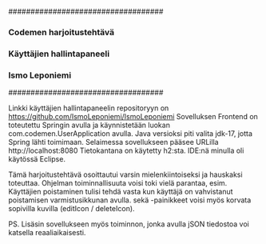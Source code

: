 ###################################
### Codemen harjoitustehtävä    ###
### Käyttäjien hallintapaneeli  ###
### Ismo Leponiemi              ###
###################################

Linkki käyttäjien hallintapaneelin repositoryyn on https://github.com/IsmoLeponiemi/IsmoLeponiemi
Sovelluksen Frontend on toteutettu Springin avulla ja käynnistetään luokan com.codemen.UserApplication avulla.
Java versioksi piti valita jdk-17, jotta Spring lähti toimimaan.
Selaimessa sovellukseen pääsee URLilla http://localhost:8080
Tietokantana on käytetty h2:sta.
IDE:nä minulla oli käytössä Eclipse.

Tämä harjoitustehtävä osoittautui varsin mielenkiintoiseksi ja hauskaksi toteuttaa.
Ohjelman toiminnallisuuta voisi toki vielä parantaa, esim. Käyttäjien poistaminen tulisi tehdä vasta kun käyttäjä on vahvistanut poistamisen varmistusikkunan avulla.
<Muokkaa> sekä <Poista> -painikkeet voisi myös korvata sopivilla kuvilla (editIcon / deleteIcon).

PS. Lisäsin sovellukseen myös toiminnon, jonka avulla jSON tiedostoa voi katsella reaaliaikaisesti.

